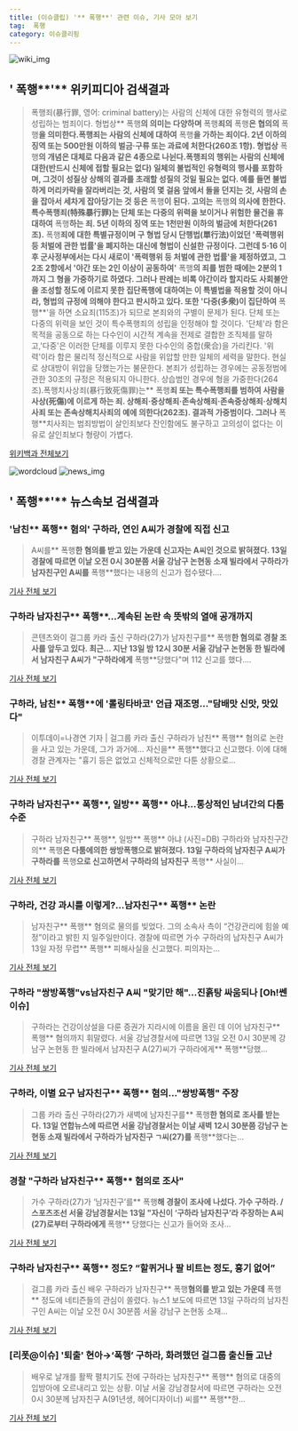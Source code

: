 ```yaml
---
title: (이슈클립) '** 폭행**' 관련 이슈, 기사 모아 보기
tag:  폭행
category: 이슈클리핑
---
```

![wiki_img](https://user-images.githubusercontent.com/42597476/44503234-41136a80-a6d0-11e8-9071-6fc6418eafe4.png)
## **'** 폭행**'** 위키피디아 검색결과
>폭행죄(暴行罪, 영어: criminal battery)는 사람의 신체에 대한 유형력의 행사로 성립하는 범죄이다. 형법상** 폭행**의 의미는 다양하며** 폭행**죄의** 폭행**은 협의의** 폭행**을 의미한다.폭행죄는 사람의 신체에 대하여** 폭행**을 가하는 죄이다. 2년 이하의 징역 또는 500만원 이하의 벌금·구류 또는 과료에 처한다(260조 1항). 형법상** 폭행**의 개념은 대체로 다음과 같은 4종으로 나뉜다.폭행죄의 행위는 사람의 신체에 대한(반드시 신체에 접할 필요는 없다) 일체의 불법적인 유형력의 행사를 포함하며, 그것이 성질상 상해의 결과를 초래할 성질의 것일 필요는 없다. 예를 들면 불법하게 머리카락을 잘라버리는 것, 사람의 몇 걸음 앞에서 돌을 던지는 것, 사람의 손을 잡아서 세차게 잡아당기는 것 등은** 폭행**이 된다. 고의는** 폭행**의 의사에 한한다.특수폭행죄(特殊暴行罪)는 단체 또는 다중의 위력을 보이거나 위험한 물건을 휴대하여** 폭행**하는 죄. 5년 이하의 징역 또는 1천만원 이하의 벌금에 처한다(261조).** 폭행**죄에 대한 특별규정이며 구 형법 당시 단행법(單行法)이었던 '폭력행위 등 처벌에 관한 법률'을 폐지하는 대신에 형법이 신설한 규정이다. 그런데 5·16 이후 군사정부에서는 다시 새로이 '폭력행위 등 처벌에 관한 법률'을 제정하였고, 그 2조 2항에서 '야간 또는 2인 이상이 공동하여'** 폭행**의 죄를 범한 때에는 2분의 1까지 그 형을 가중하기로 하였다. 그러나 판례는 비록 야간이라 할지라도 사회불안을 조성할 정도에 이르지 못한 집단폭행에 대하여는 이 특별법을 적용할 것이 아니라, 형법의 규정에 의해야 한다고 판시하고 있다. 또한 '다중(多衆)이 집단하여** 폭행**'을 하면 소요죄(115조)가 되므로 본죄와의 구별이 문제가 된다. 단체 또는 다중의 위력을 보인 것이 특수폭행죄의 성립을 인정해야 할 것이다. '단체'라 함은 목적을 공동으로 하는 다수인이 시간적 계속을 전제로 결합한 조직체를 말하고,'다중'은 이러한 단체를 이루지 못한 다수인의 중합(衆合)을 가리킨다. '위력'이라 함은 물리적 정신적으로 사람을 위압할 만한 일체의 세력을 말한다. 현실로 상대방이 위압을 당했는가는 불문한다. 본죄가 성립하는 경우에는 공동정범에 관한 30조의 규정은 적용되지 아니한다. 상습범인 경우에 형을 가중한다(264조).폭행치사상죄(暴行致死傷罪)는** 폭행**죄 또는 특수폭행죄를 범하여 사람을 사상(死傷)에 이르게 하는 죄. 상해죄·중상해죄·존속상해죄·존속중상해죄·상해치사죄 또는 존속상해치사죄의 예에 의한다(262조). 결과적 가중범이다. 그러나** 폭행**치사죄는 범죄방법이 살인죄보다 잔인함에도 불구하고 고의성이 없다는 이유로 살인죄보다 형량이 가볍다.

<a href="https://ko.wikipedia.org/wiki/ 폭행" target="_blank">위키백과 전체보기</a>

![wordcloud](https://s3.ap-northeast-2.amazonaws.com/lyrics101-wordcloud/2018-09-13-1536826393.png)
![news_img](https://user-images.githubusercontent.com/42597476/44507050-1206f400-a6e4-11e8-8d98-7ffbfebb353f.png)
## **'** 폭행**'** 뉴스속보 검색결과
### '남친** 폭행** 혐의' 구하라, 연인 A씨가 경찰에 직접 신고

>A씨를** 폭행**한 혐의를 받고 있는 가운데 신고자는 A씨인 것으로 밝혀졌다. 13일 경찰에 따르면 이날 오전 0시 30분쯤 서울 강남구 논현동 소재 빌라에서 구하라가 남자친구인 A씨를** 폭행**했다는 내용의 신고가 접수됐다....

<a href="http://news1.kr/articles/?3425530" target="_blank">기사 전체 보기</a>

### 구하라 남자친구** 폭행**…계속된 논란 속 뜻밖의 열애 공개까지

>콘텐츠와이 걸그룹 카라 출신 구하라(27)가 남자친구를** 폭행**한 혐의로 경찰 조사를 앞두고 있다. 최근... 지난 13일 밤 12시 30분 서울 강남구 논현동 한 빌라에서 남자친구 A씨가 "구하라에게** 폭행**당했다"며 112 신고를 했다....

<a href="http://www.kyeonggi.com/?mod=news&act=articleView&idxno=1519766" target="_blank">기사 전체 보기</a>

### 구하라, 남친** 폭행**에 '롤링타바코' 언급 재조명…"담배맛 신맛, 맛있다"

>이투데이=나경연 기자 | 걸그룹 카라 출신 구하라가 남친** 폭행** 혐의로 논란을 사고 있는 가운데, 그가 과거에... 자신을** 폭행**했다고 신고했다. 이에 대해 경찰 관계자는 "흉기 등은 없었고 신체적으로만 다툰 상황으로...

<a href="http://www.etoday.co.kr/news/section/newsview.php?idxno=1663452" target="_blank">기사 전체 보기</a>

### 구하라 남자친구** 폭행**, 일방** 폭행** 아냐…통상적인 남녀간의 다툼 수준

>구하라 남자친구** 폭행**, 일방** 폭행** 아냐 (사진=DB) 구하라와 남자친구간의** 폭행**은 다툼에의한 쌍방폭행으로 밝혀졌다. 13일 구하라의 남자친구 A씨가 구하라를** 폭행**으로 신고하면서 구하라의 남자친구** 폭행** 사실이...

<a href="http://news.hankyung.com/article/201809131522I" target="_blank">기사 전체 보기</a>

### 구하라, 건강 과시를 이렇게?…남자친구** 폭행** 논란

>남자친구** 폭행** 혐의로 물의를 빚었다. 그의 소속사 측이 “건강관리에 힘쓸 예정”이라고 밝힌 지 일주일만이다. 경찰에 따르면 가수 구하라의 남자친구 A씨가 13일 자정 무렵** 폭행** 피해사실을 신고했다. 피의자는...

<a href="http://sports.mk.co.kr/view.php?year=2018&no=578246" target="_blank">기사 전체 보기</a>

### 구하라 "쌍방폭행"vs남자친구 A씨 "맞기만 해"…진흙탕 싸움되나 [Oh!쎈 이슈]

>구하라는 건강이상설을 다룬 증권가 지라시에 이름을 올린 데 이어 남자친구** 폭행** 혐의까지 휘말렸다. 서울 강남경찰서에 따르면 13일 오전 0시 30분께 강남구 논현동 한 빌라에서 남자친구 A(27)씨가 구하라에게** 폭행**당했...

<a href="http://www.osen.co.kr/article/G1110988470" target="_blank">기사 전체 보기</a>

### 구하라, 이별 요구 남자친구** 폭행** 혐의…"쌍방폭행" 주장

>그룹 카라 출신 구하라(27)가 새벽에 남자친구를** 폭행**한 혐의로 조사를 받는다. 13일 연합뉴스에 따르면 서울 강남경찰서는 이날 새벽 12시 30분쯤 강남구 논현동 소재 빌라에서 구하라가 남자친구 ㄱ씨(27)를** 폭행**했다는...

<a href="http://sports.khan.co.kr/news/sk_index.html?art_id=201809131017003&sec_id=540101&pt=nv" target="_blank">기사 전체 보기</a>

### 경찰 "구하라 남자친구** 폭행** 혐의로 조사"

>가수 구하라(27)가 ‘남자친구’를** 폭행**해 경찰이 조사에 나섰다. 가수 구하라. /스포츠조선 서울 강남경찰서는 13일 "자신이 ‘구하라 남자친구’라 주장하는 A씨(27)로부터 구하라에게** 폭행** 당했다는 신고가 들어와 조사...

<a href="http://news.chosun.com/site/data/html_dir/2018/09/13/2018091300970.html?utm_source=naver&utm_medium=original&utm_campaign=news" target="_blank">기사 전체 보기</a>

### 구하라 남자친구** 폭행** 정도? “할퀴거나 팔 비트는 정도, 흉기 없어”

>걸그룹 카라 출신 배우 구하라가 남자친구** 폭행**혐의를 받고 있는 가운데** 폭행** 정도에 네티즌들의 관심이 쏠렸다. 뉴스1 보도에 따르면 13일 구하라의 남자친구인 A씨는 이날 오전 0시 30분쯤 서울 강남구 논현동 소재...

<a href="http://news.mtn.co.kr/newscenter/news_viewer.mtn?gidx=2018091316450620641" target="_blank">기사 전체 보기</a>

### [리폿@이슈] '퇴출' 현아→‘폭행’ 구하라, 화려했던 걸그룹 출신들 고난

>배우로 날개를 활짝 펼치기도 전에 구하라는 남자친구** 폭행** 혐의로 대중의 입방아에 오르내리고 있는 상황. 이날 서울 강남경찰서에 따르면 구하라는 오전 0시 30분께 남자친구 A(91년생, 헤어디자이너) 씨를** 폭행**한...

<a href="http://www.tvreport.co.kr/?c=news&m=newsview&idx=1079725" target="_blank">기사 전체 보기</a>


